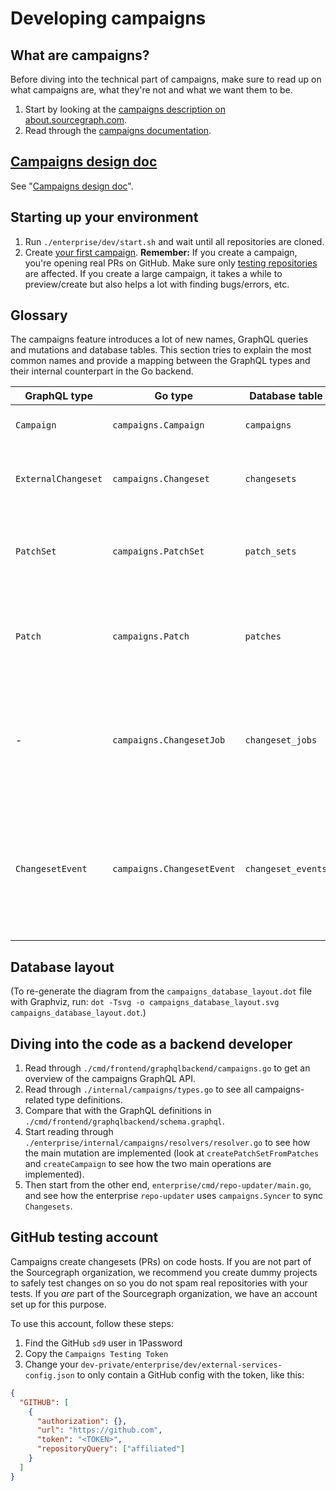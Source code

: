 # Developing campaigns

## What are campaigns?

Before diving into the technical part of campaigns, make sure to read up on what campaigns are, what they're not and what we want them to be.

1. Start by looking at the [campaigns description on about.sourcegraph.com](https://about.sourcegraph.com).
1. Read through the [campaigns documentation](https://docs.sourcegraph.com/user/campaigns).

## [Campaigns design doc](campaigns_design.md)

See "[Campaigns design doc](campaigns_design.md)".

## Starting up your environment

1. Run `./enterprise/dev/start.sh` and wait until all repositories are cloned.
1. Create [your first campaign](../user/campaigns/hello_world_campaign.md). **Remember:** If you create a campaign, you're opening real PRs on GitHub. Make sure only [testing repositories](#github-testing-account) are affected. If you create a large campaign, it takes a while to preview/create but also helps a lot with finding bugs/errors, etc.

## Glossary

The campaigns feature introduces a lot of new names, GraphQL queries and mutations and database tables. This section tries to explain the most common names and provide a mapping between the GraphQL types and their internal counterpart in the Go backend.

| GraphQL type        | Go type              | Database table     | Description |
| ------------------- | -------------------- | -------------------| ----------- |
| `Campaign`          | `campaigns.Campaign`       | `campaigns`        | A campaign is a collection of changesets. The central entity. |
| `ExternalChangeset` | `campaigns.Changeset`      | `changesets`       | Changeset is the unified name for pull requests/merge requests/etc. on code hosts.        |
| `PatchSet`          | `campaigns.PatchSet`       | `patch_sets`       | A patch set is a collection of patches that will be applied by creating and publishing a campaign. A campaign *has one* patch set. |
| `Patch`             | `campaigns.Patch`          | `patches`          | A patch for a repository that *can* be turned into a changeset on a code host. It belongs to a patch set, which has multiple patches, one per repository. |
| -                   | `campaigns.ChangesetJob`   | `changeset_jobs`   | It represents the process of turning a `Patch` (GraphQL)/`campaigns.Patch` (Go) into a `Changeset` on the code host. It is executed asynchronously in the background when a campaign is created with a patch set. |
| `ChangesetEvent`    | `campaigns.ChangesetEvent` | `changeset_events` | A changeset event is an event on a code host, e.g. a comment or a review on a pull request on GitHub. They are created by syncing the changesets from the code host on a regular basis and by accepting webhook events and turning them into changeset events. |

## Database layout

<object data="/dev/campaigns_database_layout.svg" type="image/svg+xml" style="width:100%; max-width: 800px">
</object>

(To re-generate the diagram from the `campaigns_database_layout.dot` file with Graphviz, run: `dot -Tsvg -o campaigns_database_layout.svg campaigns_database_layout.dot`.)

## Diving into the code as a backend developer

1. Read through `./cmd/frontend/graphqlbackend/campaigns.go` to get an overview of the campaigns GraphQL API.
1. Read through `./internal/campaigns/types.go` to see all campaigns-related type definitions.
1. Compare that with the GraphQL definitions in `./cmd/frontend/graphqlbackend/schema.graphql`.
1. Start reading through `./enterprise/internal/campaigns/resolvers/resolver.go` to see how the main mutation are implemented (look at `createPatchSetFromPatches` and `createCampaign` to see how the two main operations are implemented).
1. Then start from the other end, `enterprise/cmd/repo-updater/main.go`, and see how the enterprise `repo-updater` uses `campaigns.Syncer` to sync `Changesets`.

## GitHub testing account

Campaigns create changesets (PRs) on code hosts. If you are not part of the Sourcegraph organization, we recommend you create dummy projects to safely test changes on so you do not spam real repositories with your tests. If you _are_ part of the Sourcegraph organization, we have an account set up for this purpose.

To use this account, follow these steps:

1. Find the GitHub `sd9` user in 1Password
2. Copy the `Campaigns Testing Token`
3. Change your `dev-private/enterprise/dev/external-services-config.json` to only contain a GitHub config with the token, like this:

```json
{
  "GITHUB": [
    {
      "authorization": {},
      "url": "https://github.com",
      "token": "<TOKEN>",
      "repositoryQuery": ["affiliated"]
    }
  ]
}
```
